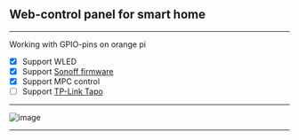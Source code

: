 ## Web-control panel for smart home 

-----------------

Working with GPIO-pins on orange pi
- [x] Support WLED
- [x] Support [Sonoff firmware]([https://img.shields.io/badge/Status-in%20process-FFD700?style=for-the-badge&logo=Buddy](https://github.com/vakarianplay/ESP-Projects/tree/main/sonoff))
- [x] Support MPC control
- [ ] Support [TP-Link Tapo](https://github.com/almottier/TapoP100)

------------


![image](https://github.com/user-attachments/assets/75419775-212d-4351-8515-fa545e778f1a)



----------------


